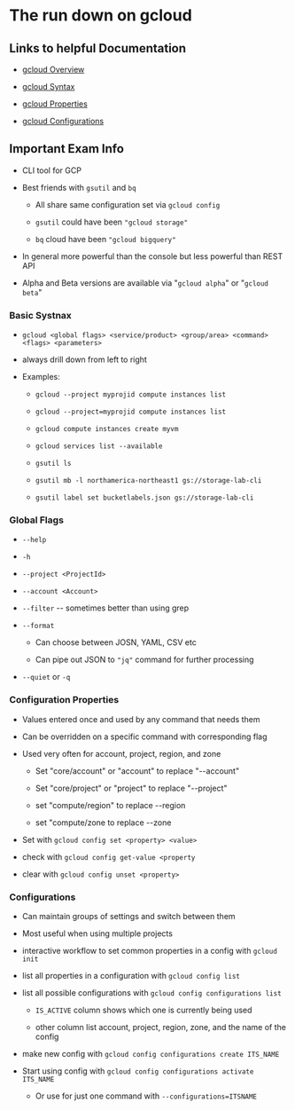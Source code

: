 # The run down on gcloud


## Links to helpful Documentation

* [gcloud Overview](https://cloud.google.com/sdk/gcloud/)

* [gcloud Syntax](https://cloud.google.com/sdk/gcloud/reference/)

* [gcloud Properties](https://cloud.google.com/sdk/docs/properties)

* [gcloud Configurations](https://cloud.google.com/sdk/docs/configurations)

## Important Exam Info

* CLI tool for GCP

* Best friends with `gsutil` and `bq`

  * All share same configuration set via `gcloud config`

  * `gsutil` could have been `"gcloud storage"`

  * `bq` cloud have been `"gcloud bigquery"`

* In general more powerful than the console but less powerful than REST API

* Alpha and Beta versions are available via "`gcloud alpha`" or "`gcloud beta`"


### Basic Systnax

* `gcloud <global flags> <service/product> <group/area> <command> <flags> <parameters>`

* always drill down from left to right

* Examples: 

    * `gcloud --project myprojid compute instances list`

    * `gcloud --project=myprojid compute instances list`

    * `gcloud compute instances create myvm`

    * `gcloud services list --available`

    * `gsutil ls`

    * `gsutil mb -l northamerica-northeast1 gs://storage-lab-cli`

    * `gsutil label set bucketlabels.json gs://storage-lab-cli`

### Global Flags

* `--help`

* `-h`

* `--project <ProjectId>`

* `--account <Account>`

* `--filter` -- sometimes better than using grep 

* `--format`

  * Can choose between JOSN, YAML, CSV etc

  * Can pipe out JSON to `"jq"` command for further processing

* `--quiet` or `-q`


### Configuration Properties 

* Values entered once and used by any command that needs them

* Can be overridden on a specific command with corresponding flag

* Used very often for account, project, region, and zone

  * Set "core/account" or "account" to replace "--account"

  * Set "core/project" or "project" to replace "--project"

  * set "compute/region" to replace --region

  * set "compute/zone to replace --zone

* Set with `gcloud config set <property> <value>`

* check with `gcloud config get-value <property`

* clear with `gcloud config unset <property>`


### Configurations

* Can maintain groups of settings and switch between them

* Most useful when using multiple projects

* interactive workflow to set common properties in a config with  `gcloud init`

* list all properties in a configuration with `gcloud config list`

* list all possible configurations with `gcloud config configurations list `

    * `IS_ACTIVE` column shows which one is currently being used

    * other column list account, project, region, zone, and the name of the config

* make new config with `gcloud config configurations create ITS_NAME`

* Start using config with `gcloud config configurations activate ITS_NAME`

  * Or use for just one command with `--configurations=ITSNAME`